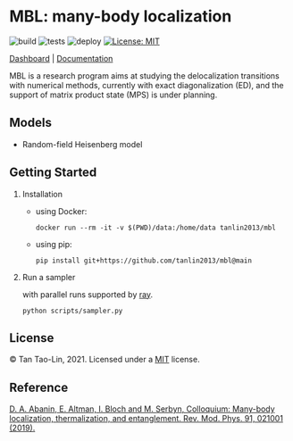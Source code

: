 # MBL: many-body localization
![build](https://github.com/tanlin2013/mbl/actions/workflows/build.yml/badge.svg)
![tests](https://github.com/tanlin2013/mbl/actions/workflows/tests.yml/badge.svg)
![deploy](https://github.com/tanlin2013/mbl/actions/workflows/deploy.yml/badge.svg)
[![License: MIT](https://img.shields.io/badge/License-MIT-yellow.svg)](https://opensource.org/licenses/MIT)

[Dashboard](https://streamlit-mbl.herokuapp.com/) |
[Documentation]()

MBL is a research program aims at studying the delocalization transitions with numerical methods,
currently with exact diagonalization (ED),
and the support of matrix product state (MPS) is under planning.  

Models
-------
* Random-field Heisenberg model

Getting Started
-------

1. Installation
   
    * using Docker:
        ```
        docker run --rm -it -v $(PWD)/data:/home/data tanlin2013/mbl
        ```
    * using pip:
        ```
        pip install git+https://github.com/tanlin2013/mbl@main
        ```

2. Run a sampler
   
    with parallel runs supported by [ray](https://ray.io/).
    
    ```
    python scripts/sampler.py
    ```

License
-------
© Tan Tao-Lin, 2021. Licensed under a [MIT](https://github.com/tanlin2013/mbl/master/LICENSE) license.

Reference
-------
[D. A. Abanin, E. Altman, I. Bloch and M. Serbyn, Colloquium: Many-body localization, thermalization, and entanglement. Rev. Mod. Phys. 91, 021001 (2019).](https://journals.aps.org/rmp/abstract/10.1103/RevModPhys.91.021001)